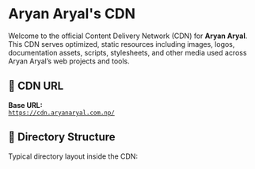 # Aryan Aryal's CDN

Welcome to the official Content Delivery Network (CDN) for **Aryan Aryal**. This CDN serves optimized, static resources including images, logos, documentation assets, scripts, stylesheets, and other media used across Aryan Aryal’s web projects and tools.

## 🔗 CDN URL

**Base URL:**  
[`https://cdn.aryanaryal.com.np/`](https://cdn.aryanaryal.com.np/)

## 📁 Directory Structure

Typical directory layout inside the CDN:

